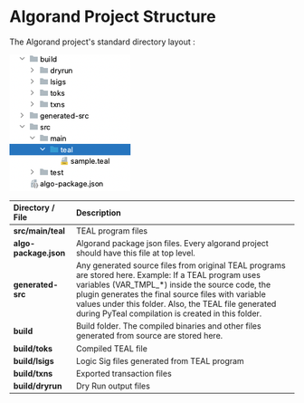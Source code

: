# Algorand Project Structure

The Algorand project's standard directory layout :

![](.gitbook/assets/directory_structure.png)

| Directory / File | Description |
| :--- | :--- |
| **src/main/teal** | TEAL program files |
| **algo-package.json** | Algorand package json files. Every algorand project should have this file at top level. |
| **generated-src** | Any generated source files from original TEAL programs are stored here. Example: If a TEAL program uses variables \(VAR\_TMPL\_\*\) inside the source code, the plugin generates the final source files with variable values under this folder. Also, the TEAL file generated during PyTeal compilation is  created in this folder. |
| **build** | Build folder. The compiled binaries and other files generated from source are stored here. |
| **build/toks** | Compiled TEAL file |
| **build/lsigs** | Logic Sig files generated from TEAL program |
| **build/txns** | Exported transaction files |
| **build/dryrun** | Dry Run output files |

